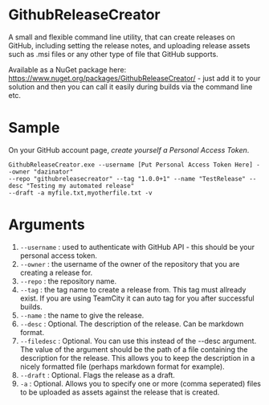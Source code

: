 GithubReleaseCreator
====================

A small and flexible command line utility, that can create releases on GitHub, including setting the release notes, and
uploading release assets such as .msi files or any other type of file that GitHub supports.

Available as a NuGet package here: https://www.nuget.org/packages/GithubReleaseCreator/ - just add it to your solution and then you can call it easily during builds via the command line etc.

# Sample


On your GitHub account page, *create yourself a Personal Access Token*.

```shell
GithubReleaseCreator.exe --username [Put Personal Access Token Here] --owner "dazinator"
--repo "githubreleasecreator" --tag "1.0.0+1" --name "TestRelease" --desc "Testing my automated release"
--draft -a myfile.txt,myotherfile.txt -v
```
# Arguments

1. `--username` : used to authenticate with GitHub API - this should be your personal access token.
2. `--owner` : the username of the owner of the repository that you are creating a release for.
3. `--repo` : the repository name.
4. `--tag` : the tag name to create a release from. This tag must allready exist. If you are using TeamCity it can auto tag for you after successful builds.
5. `--name` : the name to give the release.
6. `--desc` : Optional. The description of the release. Can be markdown format.
7. `--filedesc` : Optional. You can use this instead of the --desc argument. The value of the argument should be the path of a file containing the description for the release. This allows you to keep the description in a nicely formatted file (perhaps markdown format for example).
8. `--draft` : Optional. Flags the release as a draft.
9. `-a` : Optional. Allows you to specify one or more (comma seperated) files to be uploaded as assets against the release that is created.





